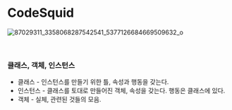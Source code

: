 # CodeSquid

![87029311_3358068287542541_5377126684669509632_o](https://user-images.githubusercontent.com/48466830/74895228-776c9b80-53d4-11ea-8268-fbc1fad8970e.jpg)

<br>

### 클래스, 객체, 인스턴스
* 클래스 - 인스턴스를 만들기 위한 틀, 속성과 행동을 갖는다.
* 인스턴스 - 클래스를 토대로 만들어진 객체, 속성을 갖는다. 행동은 클래스에 있다.
* 객체 - 실체, 관련된 것들의 모음.
